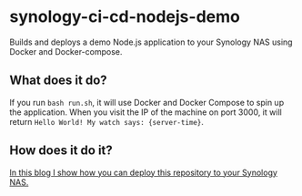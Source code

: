 # synology-ci-cd-nodejs-demo
Builds and deploys a demo Node.js application to your Synology NAS using Docker and Docker-compose.

## What does it do?
If you run `bash run.sh`, it will use Docker and Docker Compose to spin up the application. When you 
visit the IP of the machine on port 3000, it will return `Hello World! My watch says: {server-time}`.

## How does it do it?
<a href="https://keestalkstech.com/2019/11/docker-on-synology-from-git-to-running-container-the-easy-way/">In this blog I show how you can deploy this repository to your Synology NAS.</a>
